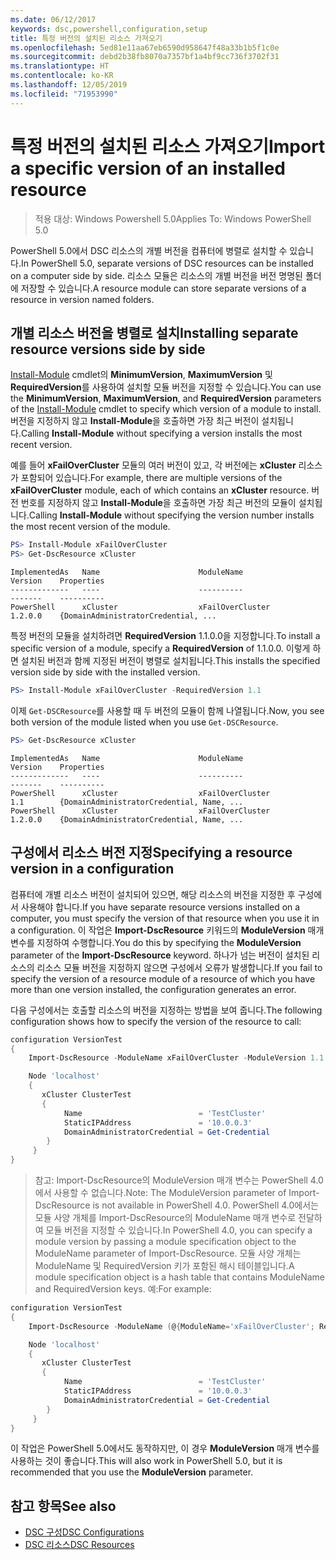 ```yaml
---
ms.date: 06/12/2017
keywords: dsc,powershell,configuration,setup
title: 특정 버전의 설치된 리소스 가져오기
ms.openlocfilehash: 5ed81e11aa67eb6590d958647f48a33b1b5f1c0e
ms.sourcegitcommit: debd2b38fb8070a7357bf1a4bf9cc736f3702f31
ms.translationtype: HT
ms.contentlocale: ko-KR
ms.lasthandoff: 12/05/2019
ms.locfileid: "71953990"
---
```

# <a name="import-a-specific-version-of-an-installed-resource"></a><span data-ttu-id="62d14-103">특정 버전의 설치된 리소스 가져오기</span><span class="sxs-lookup"><span data-stu-id="62d14-103">Import a specific version of an installed resource</span></span>

> <span data-ttu-id="62d14-104">적용 대상: Windows Powershell 5.0</span><span class="sxs-lookup"><span data-stu-id="62d14-104">Applies To: Windows PowerShell 5.0</span></span>

<span data-ttu-id="62d14-105">PowerShell 5.0에서 DSC 리소스의 개별 버전을 컴퓨터에 병렬로 설치할 수 있습니다.</span><span class="sxs-lookup"><span data-stu-id="62d14-105">In PowerShell 5.0, separate versions of DSC resources can be installed on a computer side by side.</span></span> <span data-ttu-id="62d14-106">리소스 모듈은 리소스의 개별 버전을 버전 명명된 폴더에 저장할 수 있습니다.</span><span class="sxs-lookup"><span data-stu-id="62d14-106">A resource module can store separate versions of a resource in version named folders.</span></span>

## <a name="installing-separate-resource-versions-side-by-side"></a><span data-ttu-id="62d14-107">개별 리소스 버전을 병렬로 설치</span><span class="sxs-lookup"><span data-stu-id="62d14-107">Installing separate resource versions side by side</span></span>

<span data-ttu-id="62d14-108">[Install-Module](/powershell/module/PowershellGet/Install-Module) cmdlet의 **MinimumVersion**, **MaximumVersion** 및 **RequiredVersion**를 사용하여 설치할 모듈 버전을 지정할 수 있습니다.</span><span class="sxs-lookup"><span data-stu-id="62d14-108">You can use the **MinimumVersion**, **MaximumVersion**, and **RequiredVersion** parameters of the [Install-Module](/powershell/module/PowershellGet/Install-Module) cmdlet to specify which version of a module to install.</span></span> <span data-ttu-id="62d14-109">버전을 지정하지 않고 **Install-Module**을 호출하면 가장 최근 버전이 설치됩니다.</span><span class="sxs-lookup"><span data-stu-id="62d14-109">Calling **Install-Module** without specifying a version installs the most recent version.</span></span>

<span data-ttu-id="62d14-110">예를 들어 **xFailOverCluster** 모듈의 여러 버전이 있고, 각 버전에는 **xCluster** 리소스가 포함되어 있습니다.</span><span class="sxs-lookup"><span data-stu-id="62d14-110">For example, there are multiple versions of the **xFailOverCluster** module, each of which contains an **xCluster** resource.</span></span> <span data-ttu-id="62d14-111">버전 번호를 지정하지 않고 **Install-Module**을 호출하면 가장 최근 버전의 모듈이 설치됩니다.</span><span class="sxs-lookup"><span data-stu-id="62d14-111">Calling **Install-Module** without specifying the version number installs the most recent version of the module.</span></span>

```powershell
PS> Install-Module xFailOverCluster
PS> Get-DscResource xCluster
```

```output
ImplementedAs   Name                      ModuleName                     Version    Properties
-------------   ----                      ----------                     -------    ----------
PowerShell      xCluster                  xFailOverCluster               1.2.0.0    {DomainAdministratorCredential, ...
```

<span data-ttu-id="62d14-112">특정 버전의 모듈을 설치하려면 **RequiredVersion** 1.1.0.0을 지정합니다.</span><span class="sxs-lookup"><span data-stu-id="62d14-112">To install a specific version of a module, specify a **RequiredVersion** of 1.1.0.0.</span></span> <span data-ttu-id="62d14-113">이렇게 하면 설치된 버전과 함께 지정된 버전이 병렬로 설치됩니다.</span><span class="sxs-lookup"><span data-stu-id="62d14-113">This installs the specified version side by side with the installed version.</span></span>

```powershell
PS> Install-Module xFailOverCluster -RequiredVersion 1.1
```

<span data-ttu-id="62d14-114">이제 `Get-DSCResource`를 사용할 때 두 버전의 모듈이 함께 나열됩니다.</span><span class="sxs-lookup"><span data-stu-id="62d14-114">Now, you see both version of the module listed when you use `Get-DSCResource`.</span></span>

```powershell
PS> Get-DscResource xCluster
```

```output
ImplementedAs   Name                      ModuleName                     Version    Properties
-------------   ----                      ----------                     -------    ----------
PowerShell      xCluster                  xFailOverCluster               1.1        {DomainAdministratorCredential, Name, ...
PowerShell      xCluster                  xFailOverCluster               1.2.0.0    {DomainAdministratorCredential, Name, ...
```

## <a name="specifying-a-resource-version-in-a-configuration"></a><span data-ttu-id="62d14-115">구성에서 리소스 버전 지정</span><span class="sxs-lookup"><span data-stu-id="62d14-115">Specifying a resource version in a configuration</span></span>

<span data-ttu-id="62d14-116">컴퓨터에 개별 리소스 버전이 설치되어 있으면, 해당 리소스의 버전을 지정한 후 구성에서 사용해야 합니다.</span><span class="sxs-lookup"><span data-stu-id="62d14-116">If you have separate resource versions installed on a computer, you must specify the version of that resource when you use it in a configuration.</span></span> <span data-ttu-id="62d14-117">이 작업은 **Import-DscResource** 키워드의 **ModuleVersion** 매개 변수를 지정하여 수행합니다.</span><span class="sxs-lookup"><span data-stu-id="62d14-117">You do this by specifying the **ModuleVersion** parameter of the **Import-DscResource** keyword.</span></span> <span data-ttu-id="62d14-118">하나가 넘는 버전이 설치된 리소스의 리소스 모듈 버전을 지정하지 않으면 구성에서 오류가 발생합니다.</span><span class="sxs-lookup"><span data-stu-id="62d14-118">If you fail to specify the version of a resource module of a resource of which you have more than one version installed, the configuration generates an error.</span></span>

<span data-ttu-id="62d14-119">다음 구성에서는 호출할 리소스의 버전을 지정하는 방법을 보여 줍니다.</span><span class="sxs-lookup"><span data-stu-id="62d14-119">The following configuration shows how to specify the version of the resource to call:</span></span>

```powershell
configuration VersionTest
{
    Import-DscResource -ModuleName xFailOverCluster -ModuleVersion 1.1

    Node 'localhost'
    {
       xCluster ClusterTest
       {
            Name                          = 'TestCluster'
            StaticIPAddress               = '10.0.0.3'
            DomainAdministratorCredential = Get-Credential
        }
     }
}
```

><span data-ttu-id="62d14-120">참고: Import-DscResource의 ModuleVersion 매개 변수는 PowerShell 4.0에서 사용할 수 없습니다.</span><span class="sxs-lookup"><span data-stu-id="62d14-120">Note: The ModuleVersion parameter of Import-DscResource is not available in PowerShell 4.0.</span></span> <span data-ttu-id="62d14-121">PowerShell 4.0에서는 모듈 사양 개체를 Import-DscResource의 ModuleName 매개 변수로 전달하여 모듈 버전을 지정할 수 있습니다.</span><span class="sxs-lookup"><span data-stu-id="62d14-121">In PowerShell 4.0, you can specify a module version by passing a module specification object to the ModuleName parameter of Import-DscResource.</span></span> <span data-ttu-id="62d14-122">모듈 사양 개체는 ModuleName 및 RequiredVersion 키가 포함된 해시 테이블입니다.</span><span class="sxs-lookup"><span data-stu-id="62d14-122">A module specification object is a hash table that contains ModuleName and RequiredVersion  keys.</span></span> <span data-ttu-id="62d14-123">예:</span><span class="sxs-lookup"><span data-stu-id="62d14-123">For example:</span></span>

```powershell
configuration VersionTest
{
    Import-DscResource -ModuleName (@{ModuleName='xFailOverCluster'; RequiredVersion='1.1'} )

    Node 'localhost'
    {
       xCluster ClusterTest
       {
            Name                          = 'TestCluster'
            StaticIPAddress               = '10.0.0.3'
            DomainAdministratorCredential = Get-Credential
        }
     }
}
```

<span data-ttu-id="62d14-124">이 작업은 PowerShell 5.0에서도 동작하지만, 이 경우 **ModuleVersion** 매개 변수를 사용하는 것이 좋습니다.</span><span class="sxs-lookup"><span data-stu-id="62d14-124">This will also work in PowerShell 5.0, but it is recommended that you use the **ModuleVersion** parameter.</span></span>

## <a name="see-also"></a><span data-ttu-id="62d14-125">참고 항목</span><span class="sxs-lookup"><span data-stu-id="62d14-125">See also</span></span>

- [<span data-ttu-id="62d14-126">DSC 구성</span><span class="sxs-lookup"><span data-stu-id="62d14-126">DSC Configurations</span></span>](configurations.md)
- [<span data-ttu-id="62d14-127">DSC 리소스</span><span class="sxs-lookup"><span data-stu-id="62d14-127">DSC Resources</span></span>](../resources/resources.md)
